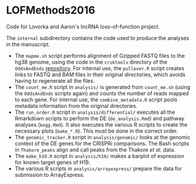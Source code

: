 # LOFMethods2016
Code for Lovorka and Aaron's lncRNA loss-of-function project.

The `internal` subdirectory contains the code used to produce the analyses in the manuscript.

- The `mapme.sh` script performs alignment of Gzipped FASTQ files to the hg38 genome, using the code in the `cruktools` directory of the `OddsAndEnds` [repository](https://github.com/LTLA/OddsAndEnds).
For internal use, the `pullover.R` script creates links to FASTQ and BAM files in their original directories, which avoids having to regenerate all the files.
- The `count_me.R` script in `analysis/` is generated from `count_me.sh` (using the `OddsAndEnds` scripts again) and counts the number of reads mapped to each gene.
For internal use, the `combine_metadata.R` script pools metadata information from the original directories.
- The `run_order.R` script in `analysis/differential/` executes all the Rmarkdown scripts to perform the DE (`de_analysis.Rmd`) and pathway analyses (`kegg.Rmd`).
It also executes the various R scripts to create the necessary plots (`make_*.R`).
This must be done in the correct order.
- The `genomic_tracker.R` script in `analysis/genomic/` looks at the genomic context of the DE genes for the CRISPRi comparisons.
The Bash scripts in `Thakore_peaks` align and call peaks from the Thakore _et al._ data.
- The `make_h19.R` script in `analysis/h19/` makes a barplot of expression for known target genes of H19.
- The various R scripts in `analysis/arrayexpress/` prepare the data for submission to ArrayExpress.




